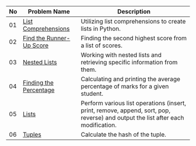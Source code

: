 | No | Problem Name | Description |
|---|---|---|
| 01 | [List Comprehensions](https://github.com/JawadSher/Python_Problems-HackerRank/tree/main/02%20-%20Basic%20Data%20Types%20Problems/01%20-%20List%20Comprehensions) | Utilizing list comprehensions to create lists in Python. |
| 02 | [Find the Runner-Up Score](https://github.com/JawadSher/Python_Problems-HackerRank/tree/main/02%20-%20Basic%20Data%20Types%20Problems/02%20-%20Find%20the%20Runner-Up%20Score) | Finding the second highest score from a list of scores. |
| 03 | [Nested Lists](https://github.com/JawadSher/Python_Problems-HackerRank/tree/main/02%20-%20Basic%20Data%20Types%20Problems/03%20-%20Nested%20Lists) | Working with nested lists and retrieving specific information from them. |
| 04 | [Finding the Percentage](https://github.com/JawadSher/Python_Problems-HackerRank/tree/main/02%20-%20Basic%20Data%20Types%20Problems/04%20-%20Finding%20the%20Percentage) | Calculating and printing the average percentage of marks for a given student. |
| 05 | [Lists](https://github.com/JawadSher/Python_Problems-HackerRank/tree/main/02%20-%20Basic%20Data%20Types%20Problems/05%20-%20Lists) | Perform various list operations (insert, print, remove, append, sort, pop, reverse) and output the list after each modification. |
| 06 | [Tuples](https://github.com/JawadSher/Python_Problems-HackerRank/tree/main/02%20-%20Basic%20Data%20Types%20Problems/06%20-%20Tuples) | Calculate the hash of the tuple. |
